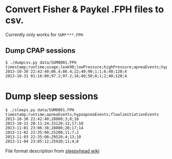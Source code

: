 # Convert Fisher & Paykel .FPH files to csv.

Currently only works for `SUM****.FPH`


## Dump CPAP sessions
```
$ ./dumpcsv.py data/SUM0001.FPH
timestamp;runtime;usage;leak90;lowPressure;highPressure;apneaEvents;hypoapneaEvents;flowlimitiationEvents;pressure1;pressure2;humiditySetting
2013-10-30 22:42:40;86.4;86.4;22;40;90;1;1;6;40;120;4
2013-10-31 01:16:00;97.2;97.2;16;40;50;0;1;2;40;120;4
```

# Dump sleep sessions
```
$ ./sleeps.py data/SUM0001.FPH
timestamp;runtime;apneaEvents;hypoapneaEvents;flowlimitiationEvents
2013-10-30 22:42:40;28080;3;8;10
2013-10-31 20:11:24;33120;12;17;10
2013-11-01 23:06:38;28080;20;17;14
2013-11-02 22:35:00;25200;11;7;2
2013-11-03 22:35:08;29520;4;13;10
2013-11-04 23:05:12;25920;11;4;8

```

File format description from [sleepyhead wiki](http://sourceforge.net/apps/mediawiki/sleepyhead/index.php?title=Icon)